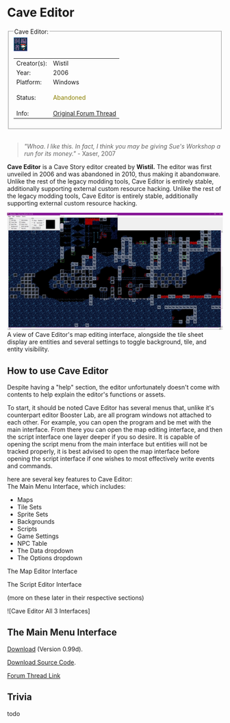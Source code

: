 # Cave Editor	

<fieldset>
<legend>Cave Editor:</legend>
<img src="img\editors\ce-assets\CE_icon.png">
<table><tbody>


<tr><td>Creator(s):</td><td>Wistil</td></tr>
<tr><td>Year:</td><td>2006</td></tr>
<tr><td>Platform:</td><td>Windows</td></tr>
<tr><td>Status:</td><td>
<p style="color:#8B8000;">Abandoned</p>
</td></tr>
<tr><td>Info:</td><td><a href="https://forum.cavestory.org/threads/caveeditor-again-beta-maybe-alpha.611/">Original Forum Thread</a></td></tr>


</tbody></table>
</fieldset>

<br>

> *"Whoa. I like this. In fact, I think you may be giving Sue's Workshop a run for its money."* 
      - Xaser, 2007


**Cave Editor** is a Cave Story editor created by **Wistil.** The editor was first unveiled in 2006 and was abandoned in 2010, thus making it abandonware. Unlike the rest of the legacy modding tools, Cave Editor is entirely stable, additionally supporting external custom resource hacking. 
Unlike the rest of the legacy modding tools, Cave Editor is entirely stable, additionally supporting external custom resource hacking.

![Cave Editor Sample Page](img/editors/ce-assets/0_Sample_Page.png)
A view of Cave Editor's map editing interface, alongside the tile sheet display are entities and several settings to toggle background, tile, and entity visibility.

## How to use Cave Editor

Despite having a "help" section, the editor unfortunately doesn't come with contents to help explain the editor's functions or assets.

To start, it should be noted Cave Editor has several menus that, unlike it's counterpart editor Booster Lab, are all program windows not attached to each other. For example, you can open the program and be met with the main interface. From there you can open the map editing interface, and then the script interface one layer deeper if you so desire. It is capable of opening the script menu from the main interface but entities will not be tracked properly, it is best advised to open the map interface before opening the script interface if one wishes to most effectively write events and commands. 

here are several key features to Cave Editor:<br>
The Main Menu Interface, which includes:
- Maps
- Tile Sets
- Sprite Sets
- Backgrounds
- Scripts
- Game Settings
- NPC Table
- The Data dropdown
- The Options dropdown

The Map Editor Interface

The Script Editor Interface

(more on these later in their respective sections)

![Cave Editor All 3 Interfaces]

## The Main Menu Interface



[Download](http://www.cavestory.org/downloads/CaveEditor0.99d.zip) (Version 0.99d).

[Download Source Code](http://www.cavestory.org/downloads/CaveEditorSource0.98e.zip).

[Forum Thread Link](https://forum.cavestory.org/threads/caveeditor-again-beta-maybe-alpha.611/)


## Trivia

todo
